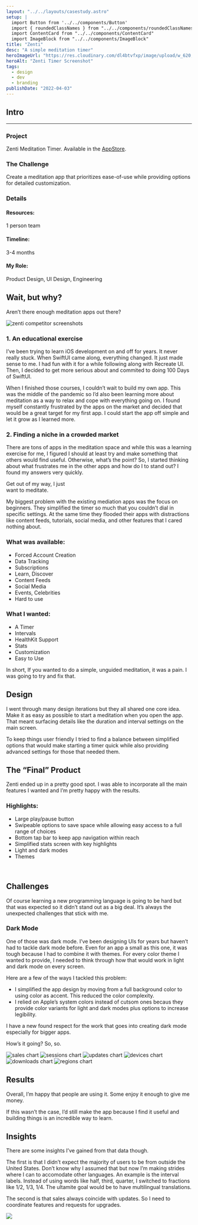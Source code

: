 ```yaml
---
layout: "../../layouts/casestudy.astro"
setup: |
  import Button from '../../components/Button'
  import { roundedClassNames } from "../../components/roundedClassNames"
  import ContentCard from "../../components/ContentCard"
  import ImageBlock from "../../components/ImageBlock"
title: "Zenti"
desc: "A simple meditation timer"
heroImageUrl: "https://res.cloudinary.com/dl4btvfxp/image/upload/w_620,dpr_2/v1648307444/zenti/zenti_20220326-110728_gmtkj9.jpg"
heroAlt: "Zenti Timer Screenshot"
tags:
  - design
  - dev
  - branding
publishDate: "2022-04-03"
---
```


<div class="mx-auto w-full max-w-[1182px]">
  <ImageBlock
    src="https://res.cloudinary.com/dl4btvfxp/image/upload/v1656172934/zenti/zenti-hero-20220625-115844_anxfhr.jpg"
    alt="zenti app hero image"
    className="aspect-4/3"
  />
</div>

<ContentCard id="intro">
  <h2 class="mt-0">Intro</h2>
  <hr class="border-gray-300" />
  <h3>Project</h3>
  <p>
    Zenti Meditation Timer. Available in the <a class="text-sky-500 underline hover:text-sky-600" href="https://apps.apple.com/us/app/zenti-meditation-timer/id1587887322">AppStore</a>.
  </p>

  <h3>The Challenge</h3>
  <p>
    Create a meditation app that prioritizes ease-of-use while providing options for detailed customization.
  </p>

  <h3>Details</h3>
  <div
    class="flex flex-col gap-8 rounded-b-lg bg-gray-100 p-32 sm:grid sm:gap-16 sm:rounded-b-2xl"
    style={{ gridTemplateColumns: "auto auto" }}
  >
    <h4>Resources:</h4>
    <div class="space-y-8">
      <p>1 person team</p>
    </div>
    <h4>Timeline:</h4>
    <p>3-4 months</p>
    <h4>My Role:</h4>
    <p>Product Design, UI Design, Engineering</p>
  </div>
</ContentCard>

<div class=`mx-auto w-full max-w-[1182px] ${roundedClassNames} bg-gray-700 bg-opacity-70 border border-gray-600 text-center pt-64 lg:pt-128 px-32`>
  <h2 class="text-3xl font-bold text-white">Wait, but why?</h2>
  <p class="text-gray-500 font-light text-lg pt-8 pb-32 lg:pb-64">Aren’t there enough meditation apps out&nbsp;there?</p>

  <img src="https://res.cloudinary.com/dl4btvfxp/image/upload/v1656174108/zenti/zenti-competitors-20220625-113818_twshgs.png" alt="zenti competitor screenshots" class="aspect-[10/3]" loading="lazy" />
</div>

<ContentCard>
<h3>1. An educational exercise</h3>
<p>I’ve been trying to learn iOS development on and off for years. It never really stuck. When SwiftUI came along, everything changed. It just made sense to me. I had fun with it for a while following along with Recreate UI. Then, I decided to get more serious about and commited to doing 100 Days of SwiftUI.
</p>

<p>
When I finished those courses, I couldn’t wait to build my own app. This was the middle of the pandemic so I’d also been learning more about meditation as a way to relax and cope with everything going on. I found myself constantly frustrated by the apps on the market and decided that would be a great target for my first app. I could start the app off simple and let it grow as I learned more.</p>

<h3>2. Finding a niche in a crowded market</h3>
<p>There are tons of apps in the meditation space and while this was a learning exercise for me, I figured I should at least try and make something that others would find useful. Otherwise, what’s the point? So, I started thinking about what frustrates me in the other apps and how do I to stand out? I found my answers very quickly.</p>
</ContentCard>

<p class="text-3xl sm:text-4xl lg:text-5xl xl:text-6xl font-thin leading-tight bg-gradient-brand text-clip max-w-screen-lg mx-auto text-center">
  Get out of my way, I just<br class="hidden sm:block"/> want to&nbsp;meditate.
</p>

<ContentCard>
<p>
My biggest problem with the existing mediation apps was the focus on beginners. They simplified the timer so much that you couldn’t dial in specific settings. At the same time they flooded their apps with distractions like content feeds, tutorials, social media, and other features that I cared nothing about.
</p>
<h3>What was available:</h3>
<ul class="!mt-8 !ml-24 text-pink-700">
<li>Forced Account Creation</li>
<li>Data Tracking</li>
<li>Subscriptions</li>
<li>Learn, Discover</li>
<li>Content Feeds</li>
<li>Social Media</li>
<li>Events, Celebrities</li>
<li>Hard to use</li>
</ul>

<h3>What I wanted:</h3>
<ul class="!mt-8 !ml-24 text-emerald-700">
<li>A Timer</li>
<li>Intervals</li>
<li>HealthKit Support</li>
<li>Stats</li>
<li>Customization</li>
<li>Easy to Use</li>
</ul>

<p>In short, If you wanted to do a simple, unguided meditation, it was a pain. I was going to try and fix that.</p>
</ContentCard>

<ContentCard>
<h2>Design</h2>
<p>
I went through many design iterations but they all shared one core idea. Make it as easy as possible to start a meditation when you open the app. That meant surfacing details like the duration and interval settings on the main screen.
</p>
<p>
To keep things user friendly I tried to find a balance between simplified options that would make starting a timer quick while also providing advanced settings for those that needed them.
</p>
</ContentCard>

<div class="mx-auto w-full max-w-[1182px]">
<ImageBlock src="https://res.cloudinary.com/dl4btvfxp/image/upload/v1656172146/zenti/zenti-sketches-20220625-113818_d7zygw.jpg" alt="zenti design sketches"  className="aspect-[2012/1147] p-32" />
</div>

<div class="mx-auto w-full max-w-[1182px]">
<ImageBlock  src="https://res.cloudinary.com/dl4btvfxp/image/upload/v1656172140/zenti/zenti-mocks-20220625-113818_s1uoyx.jpg" alt="zenti design mockups"  className="aspect-[2128/907] p-32" />
</div>

<div class="mx-auto w-full max-w-[1182px]">
<ImageBlock  src="https://res.cloudinary.com/dl4btvfxp/image/upload/v1656172933/zenti/zenti-final-crop-20220625-120141_j4hzco.jpg" alt="zenti final design"  className="aspect-4/3" />
</div>

<ContentCard>
<h2>The “Final” Product</h2>
<p class="!mt-16">
Zenti ended up in a pretty good spot. I was able to incorporate all the main features I wanted and I’m pretty happy with the results.
</p>

<h3>Highlights:</h3>
<ul class="!mt-8">
<li>Large play/pause button</li>
<li>Swipeable options to save space while allowing easy access to a full range of choices</li>
<li>Bottom tap bar to keep app navigation within reach</li>
<li>Simplified stats screen with key highlights</li>
<li>Light and dark modes</li>
<li>Themes</li>
</ul>
</ContentCard>

<div class="!bg-transparent">
<img class="max-w-[1182px] w-full mx-auto aspect-[2495/1527] lazy-load !bg-transparent" loading="lazy" data-src="https://res.cloudinary.com/dl4btvfxp/image/upload/v1656243278/zenti/zenti-screenshots-final-1-20220625-113818_lefgef.png" />
<img class="max-w-[1182px] w-full mx-auto aspect-[2495/1527] lazy-load !bg-transparent" loading="lazy" data-src="https://res.cloudinary.com/dl4btvfxp/image/upload/v1656243277/zenti/zenti-screenshots-final-2-20220625-113818_wme8lo.png" />
<img class="max-w-[1182px] w-full mx-auto aspect-[2495/1527] lazy-load !bg-transparent" loading="lazy" data-src="https://res.cloudinary.com/dl4btvfxp/image/upload/v1656243277/zenti/zenti-screenshots-final-2-20220625-113818-1_ti6ixj.png" />
</div>

<ContentCard>
<h2>Challenges</h2>
<p class="!mt-8">
Of course learning a new programming language is going to be hard but that was expected so it didn’t stand out as a big deal. It’s always the unexpected challenges that stick with me. 
</p>

<h3>Dark Mode</h3>
<p class="!mt-8">
One of those was dark mode. I’ve been designing UIs for years but haven’t had to tackle dark mode before. Even for an app a small as this one, it was tough because I had to combine it with themes. For every color theme I wanted to provide, I needed to think through how that would work in light and dark mode on every screen. 
</p>
<p>
Here are a few of the ways I tackled this problem:
</p>
<ul class="!mt-8">
<li>I simplified the app design by moving from a full background color to using color as accent. This reduced the color complexity.</li>
<li>I relied on Apple’s system colors instead of cutsom ones becaus they provide color variants for light and dark modes plus options to increase legibility.</li>
</ul>
<p>
I have a new found respect for the work that goes into creating dark mode especially for bigger apps.
</p>
</ContentCard>

<p class="text-3xl sm:text-4xl lg:text-5xl xl:text-6xl font-thin leading-tight bg-gradient-brand text-clip max-w-screen-lg mx-auto text-center">
  How’s it going? So,&nbsp;so.
</p>

<div class="grid grid-cols-2 gap-32">
<img class=`${roundedClassNames} webkit-corner-fix object-fill p-24 bg-white` src="https://res.cloudinary.com/dl4btvfxp/image/upload/v1656172138/zenti/zenti-chart-sales-20220625-113818_jhjtsm.jpg" alt="sales chart" loading="lazy" />
<img class=`${roundedClassNames} webkit-corner-fix object-fill p-24 bg-white` src="https://res.cloudinary.com/dl4btvfxp/image/upload/v1656172138/zenti/zenti-chart-sessions-20220625-113818_ukjnr8.jpg" alt="sessions chart" loading="lazy" />
<img class=`${roundedClassNames} webkit-corner-fix object-fill p-24 bg-white` src="https://res.cloudinary.com/dl4btvfxp/image/upload/v1656172138/zenti/zenti-chart-updates-20220625-113818_ily5uk.jpg" alt="updates chart" loading="lazy" />
<img class=`${roundedClassNames} webkit-corner-fix object-fill p-24 bg-white` src="https://res.cloudinary.com/dl4btvfxp/image/upload/v1656172138/zenti/zenti-chart-active_devices-20220625-113818_tmzovm.jpg" alt="devices chart" loading="lazy" />
<img class=`${roundedClassNames} webkit-corner-fix object-fill p-24 bg-white` src="https://res.cloudinary.com/dl4btvfxp/image/upload/v1656172138/zenti/zenti-chart-downloads-20220625-113818_oufe03.jpg" alt="downloads chart" loading="lazy" />
<img class=`${roundedClassNames} webkit-corner-fix object-fill p-24 bg-white` src="https://res.cloudinary.com/dl4btvfxp/image/upload/v1656172138/zenti/zenti-chart-regions-20220625-113818_yaqcct.jpg" alt="regions chart" loading="lazy" />
</div>

<ContentCard>
<h2>Results</h2>
<p>
Overall, I’m happy that people are using it. Some enjoy it enough to give me money.
</p>
<p>
If this wasn’t the case, I’d still make the app because I find it useful and building things is an incredible way to learn.
</p>

<h2>Insights</h2>
<p>
There are some insights I’ve gained from that data though. 
</p>
<p>
The first is that I didn’t expect the majority of users to be from outside the United States. Don’t know why I assumed that but now I’m making strides where I can to accomodate other languages. An example is the interval labels. Instead of using words like half, third, quarter, I switched to fractions like 1/2, 1/3, 1/4. The ultamite goal would be to have multilingual translations.
</p>
<p>
The second is that sales always coincide with updates. So I need to coordinate features and requests for upgrades.
</p>
</ContentCard>

<div class="flex justify-center">
<a class="hover:opacity-70 transition" href="https://apps.apple.com/us/app/zenti-meditation-timer/id1587887322">
<img src="https://res.cloudinary.com/dl4btvfxp/image/upload/v1656172138/zenti/zenti-appstore-badge-20220625-113818_c0xfii.svg">
</a>
</div>
